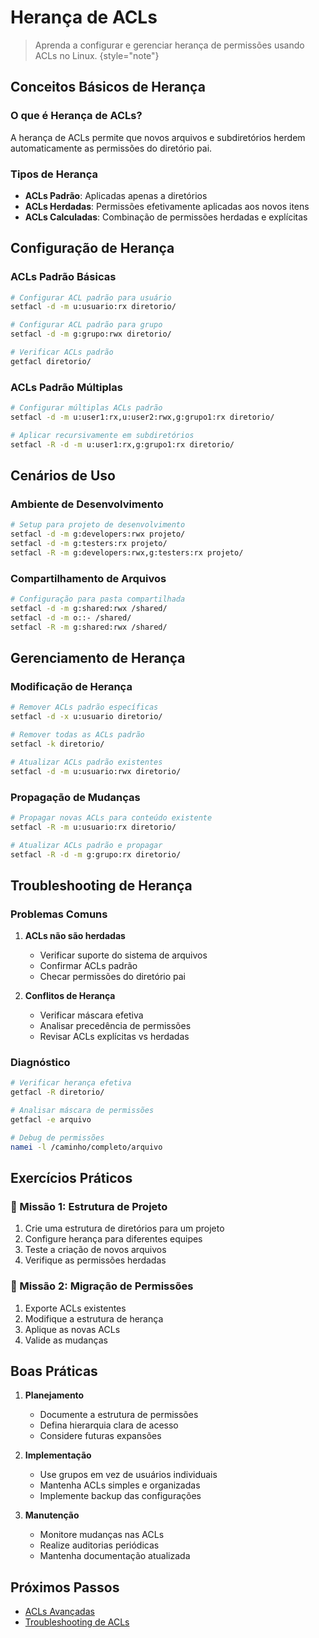 # Herança de ACLs

> Aprenda a configurar e gerenciar herança de permissões usando ACLs no Linux.
> {style="note"}

## Conceitos Básicos de Herança

### O que é Herança de ACLs?
A herança de ACLs permite que novos arquivos e subdiretórios herdem automaticamente as permissões do diretório pai.

### Tipos de Herança
- **ACLs Padrão**: Aplicadas apenas a diretórios
- **ACLs Herdadas**: Permissões efetivamente aplicadas aos novos itens
- **ACLs Calculadas**: Combinação de permissões herdadas e explícitas

## Configuração de Herança

### ACLs Padrão Básicas
```bash
# Configurar ACL padrão para usuário
setfacl -d -m u:usuario:rx diretorio/

# Configurar ACL padrão para grupo
setfacl -d -m g:grupo:rwx diretorio/

# Verificar ACLs padrão
getfacl diretorio/
```

### ACLs Padrão Múltiplas
```bash
# Configurar múltiplas ACLs padrão
setfacl -d -m u:user1:rx,u:user2:rwx,g:grupo1:rx diretorio/

# Aplicar recursivamente em subdiretórios
setfacl -R -d -m u:user1:rx,g:grupo1:rx diretorio/
```

## Cenários de Uso

### Ambiente de Desenvolvimento
```bash
# Setup para projeto de desenvolvimento
setfacl -d -m g:developers:rwx projeto/
setfacl -d -m g:testers:rx projeto/
setfacl -R -m g:developers:rwx,g:testers:rx projeto/
```

### Compartilhamento de Arquivos
```bash
# Configuração para pasta compartilhada
setfacl -d -m g:shared:rwx /shared/
setfacl -d -m o::- /shared/
setfacl -R -m g:shared:rwx /shared/
```

## Gerenciamento de Herança

### Modificação de Herança
```bash
# Remover ACLs padrão específicas
setfacl -d -x u:usuario diretorio/

# Remover todas as ACLs padrão
setfacl -k diretorio/

# Atualizar ACLs padrão existentes
setfacl -d -m u:usuario:rwx diretorio/
```

### Propagação de Mudanças
```bash
# Propagar novas ACLs para conteúdo existente
setfacl -R -m u:usuario:rx diretorio/

# Atualizar ACLs padrão e propagar
setfacl -R -d -m g:grupo:rx diretorio/
```

## Troubleshooting de Herança

### Problemas Comuns
1. **ACLs não são herdadas**
   - Verificar suporte do sistema de arquivos
   - Confirmar ACLs padrão
   - Checar permissões do diretório pai

2. **Conflitos de Herança**
   - Verificar máscara efetiva
   - Analisar precedência de permissões
   - Revisar ACLs explícitas vs herdadas

### Diagnóstico
```bash
# Verificar herança efetiva
getfacl -R diretorio/

# Analisar máscara de permissões
getfacl -e arquivo

# Debug de permissões
namei -l /caminho/completo/arquivo
```

## Exercícios Práticos

### 🎯 Missão 1: Estrutura de Projeto
1. Crie uma estrutura de diretórios para um projeto
2. Configure herança para diferentes equipes
3. Teste a criação de novos arquivos
4. Verifique as permissões herdadas

### 🎯 Missão 2: Migração de Permissões
1. Exporte ACLs existentes
2. Modifique a estrutura de herança
3. Aplique as novas ACLs
4. Valide as mudanças

## Boas Práticas

1. **Planejamento**
   - Documente a estrutura de permissões
   - Defina hierarquia clara de acesso
   - Considere futuras expansões

2. **Implementação**
   - Use grupos em vez de usuários individuais
   - Mantenha ACLs simples e organizadas
   - Implemente backup das configurações

3. **Manutenção**
   - Monitore mudanças nas ACLs
   - Realize auditorias periódicas
   - Mantenha documentação atualizada

## Próximos Passos

- [ACLs Avançadas](acl-advanced.md)
- [Troubleshooting de ACLs](acl-troubleshooting.md)